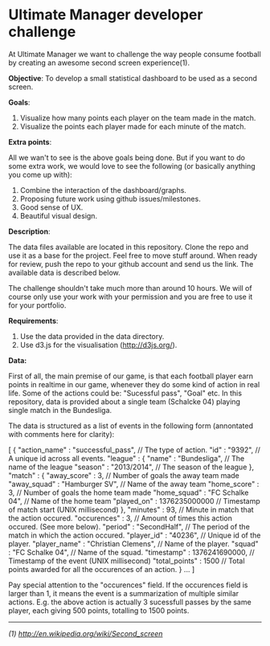 Ultimate Manager developer challenge
====================================
At Ultimate Manager we want to challenge the way people consume football by creating an awesome second screen experience(1).

**Objective**: To develop a small statistical dashboard to be used as a second screen.

**Goals**:

1. Visualize how many points each player on the team made in the match.
2. Visualize the points each player made for each minute of the match.

**Extra points**:

All we wan't to see is the above goals being done. But if you want to do some extra work, we would love to see the following (or basically anything you come up with):

1. Combine the interaction of the dashboard/graphs.
2. Proposing future work using github issues/milestones.
2. Good sense of UX.
3. Beautiful visual design.

**Description**:

The data files available are located in this repository. Clone the repo and use it as a base for the project. Feel free to move stuff around. When ready for review, push the repo to your github account and send us the link. The available data is described below.

The challenge shouldn't take much more than around 10 hours.
We will of course only use your work with your permission and you are free to use it for your portfolio.

**Requirements**:

1. Use the data provided in the data directory.
1. Use d3.js for the visualisation (http://d3js.org/).

**Data:**

First of all, the main premise of our game, is that each football player earn points in realtime in our game, whenever they do some kind of action in real life. Some of the actions could be: "Sucessful pass", "Goal" etc. In this repository, data is provided about a single team (Schalcke 04) playing single match in the Bundesliga.

The data is structured as a list of events in the following form (annontated with comments here for clarity):

[
    { "action_name" : "successful_pass",        // The type of action.
        "id" : "9392",                          // A unique id across all events.
        "league" : {
            "name" : "Bundesliga",              // The name of the league
            "season" : "2013/2014",             // The season of the league
        },
        "match" : {
            "away_score" : 3,                   // Number of goals the away team made
            "away_squad" : "Hamburger SV",      // Name of the away team
            "home_score" : 3,                   // Number of goals the home team made
            "home_squad" : "FC Schalke 04",     // Name of the home team
            "played_on" : 1376235000000         // Timestamp of match start (UNIX millisecond)
        },
        "minutes" : 93,                         // Minute in match that the action occured.
        "occurences" : 3,                       // Amount of times this action occured. (See more below).
        "period" : "SecondHalf",                // The period of the match in which the action occured.
        "player_id" : "40236",                  // Unique id of the player.
        "player_name" : "Christian Clemens",    // Name of the player.
        "squad" : "FC Schalke 04",              // Name of the squad.
        "timestamp" : 1376241690000,            // Timestamp of the event (UNIX millisecond)
        "total_points" : 1500                   // Total points awarded for all the occurences of an action.
      }
...
]

Pay special attention to the "occurences" field. If the occurences field is larger than 1, it means the event is a summarization of multiple similar actions. E.g. the above action is actually 3 sucessfull passes by the same player, each giving 500 points, totalling to 1500 points.

___
*(1) http://en.wikipedia.org/wiki/Second_screen*
